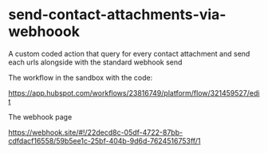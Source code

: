 # send-contact-attachments-via-webhoook
A custom coded action that query for every contact attachment and send each urls alongside with the standard webhook send

The workflow in the sandbox with the code: 

https://app.hubspot.com/workflows/23816749/platform/flow/321459527/edit

The webhook page

https://webhook.site/#!/22decd8c-05df-4722-87bb-cdfdacf16558/59b5ee1c-25bf-404b-9d6d-7624516753ff/1
